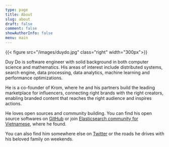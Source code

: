 ```yaml
---
type: page
title: About
slug: about
draft: false
comment: false
showAuthorInfo: false
menu: main
---
```


{{< figure src="/images/duydo.jpg" class="right" width="300px">}}

Duy Do is software engineer with solid background in both computer science and mathematics.
His areas of interest include distributed systems, search engine, data processing, data analytics, machine learning and performance optimizations.

He is a co-founder of Krom, where he and his partners build the leading marketplace for influencers, connecting right brands with the right creators, enabling branded content that reaches the right audience and inspires actions.

He loves open sources and community building. You can find his open source softwares on [GitHub](https://github.com/duydo) or join [Elasticsearch community for Vietnamese](https://www.facebook.com/groups/elasticsearchvn/), where he found.

You can also find him somewhere else on [Twitter](https://twitter.com/duydo) or the roads he drives with his beloved family on weekends.

